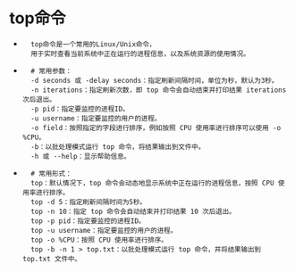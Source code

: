 # top命令
* ```
    top命令是一个常用的Linux/Unix命令，
    用于实时查看当前系统中正在运行的进程信息，以及系统资源的使用情况。

* ```
    # 常用参数：
    -d seconds 或 -delay seconds：指定刷新间隔时间，单位为秒，默认为3秒。
    -n iterations：指定刷新次数，即 top 命令会自动结束并打印结果 iterations 次后退出。
    -p pid：指定要监控的进程ID。
    -u username：指定要监控的用户的进程。
    -o field：按照指定的字段进行排序，例如按照 CPU 使用率进行排序可以使用 -o %CPU。
    -b：以批处理模式运行 top 命令，将结果输出到文件中。
    -h 或 --help：显示帮助信息。

* ```
    # 常用形式：
    top：默认情况下，top 命令会动态地显示系统中正在运行的进程信息，按照 CPU 使用率进行排序。
    top -d 5：指定刷新间隔时间为5秒。
    top -n 10：指定 top 命令会自动结束并打印结果 10 次后退出。
    top -p pid：指定要监控的进程ID。
    top -u username：指定要监控的用户的进程。
    top -o %CPU：按照 CPU 使用率进行排序。
    top -b -n 1 > top.txt：以批处理模式运行 top 命令，并将结果输出到 top.txt 文件中。
